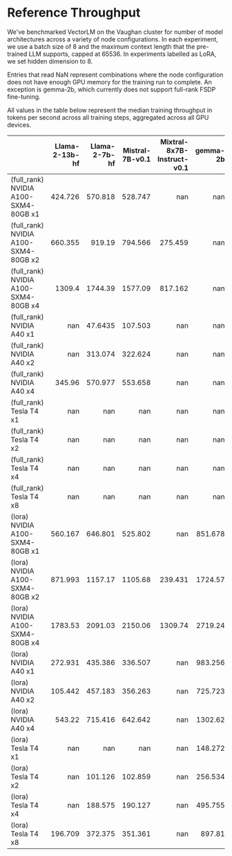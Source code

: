 # Reference Throughput

We've benchmarked VectorLM on the Vaughan cluster for number of model architectures across a variety of node configurations.
In each experiment, we use a batch size of 8 and the maximum context length that the pre-trained LLM supports, capped at 65536.
In experiments labelled as LoRA, we set hidden dimension to 8.

Entries that read NaN represent combinations where the node configuration does not have enough GPU memory for the training run to complete. An exception is gemma-2b, which currently does not support full-rank FSDP fine-tuning.

All values in the table below represent the median training throughput in tokens per second across all training steps, aggregated across all GPU devices.

|                                      | Llama-2-13b-hf | Llama-2-7b-hf | Mistral-7B-v0.1 | Mixtral-8x7B-Instruct-v0.1 | gemma-2b | opt-350m |
| :----------------------------------- | -------------: | ------------: | --------------: | -------------------------: | -------: | -------: |
| (full_rank) NVIDIA A100-SXM4-80GB x1 |        424.726 |       570.818 |         528.747 |                        nan |      nan |  780.045 |
| (full_rank) NVIDIA A100-SXM4-80GB x2 |        660.355 |        919.19 |         794.566 |                    275.459 |      nan |  1227.67 |
| (full_rank) NVIDIA A100-SXM4-80GB x4 |         1309.4 |       1744.39 |         1577.09 |                    817.162 |      nan |  2181.46 |
| (full_rank) NVIDIA A40 x1            |            nan |       47.6435 |         107.503 |                        nan |      nan |  666.881 |
| (full_rank) NVIDIA A40 x2            |            nan |       313.074 |         322.624 |                        nan |      nan |  854.672 |
| (full_rank) NVIDIA A40 x4            |         345.96 |       570.977 |         553.658 |                        nan |      nan |  1765.49 |
| (full_rank) Tesla T4 x1              |            nan |           nan |             nan |                        nan |      nan |   475.51 |
| (full_rank) Tesla T4 x2              |            nan |           nan |             nan |                        nan |      nan |  768.008 |
| (full_rank) Tesla T4 x4              |            nan |           nan |             nan |                        nan |      nan |   1383.6 |
| (full_rank) Tesla T4 x8              |            nan |           nan |             nan |                        nan |      nan |  2414.68 |
| (lora) NVIDIA A100-SXM4-80GB x1      |        560.167 |       646.801 |         525.802 |                        nan |  851.678 |  859.379 |
| (lora) NVIDIA A100-SXM4-80GB x2      |        871.993 |       1157.17 |         1105.68 |                    239.431 |  1724.57 |  1463.82 |
| (lora) NVIDIA A100-SXM4-80GB x4      |        1783.53 |       2091.03 |         2150.06 |                    1309.74 |  2719.24 |  2381.01 |
| (lora) NVIDIA A40 x1                 |        272.931 |       435.386 |         336.507 |                        nan |  983.256 |  652.611 |
| (lora) NVIDIA A40 x2                 |        105.442 |       457.183 |         356.263 |                        nan |  725.723 |  1136.17 |
| (lora) NVIDIA A40 x4                 |         543.22 |       715.416 |         642.642 |                        nan |  1302.62 |  1647.57 |
| (lora) Tesla T4 x1                   |            nan |           nan |             nan |                        nan |  148.272 |  571.471 |
| (lora) Tesla T4 x2                   |            nan |       101.126 |         102.859 |                        nan |  256.534 |  811.159 |
| (lora) Tesla T4 x4                   |            nan |       188.575 |         190.127 |                        nan |  495.755 |  1506.05 |
| (lora) Tesla T4 x8                   |        196.709 |       372.375 |         351.361 |                        nan |   897.81 |  2945.86 |
